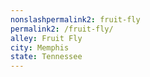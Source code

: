 ```yaml
---
﻿nonslashpermalink2: fruit-fly
permalink2: /fruit-fly/
alley: Fruit Fly
city: Memphis
state: Tennessee
---
```

